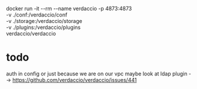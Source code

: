 docker run -it --rm --name verdaccio -p 4873:4873 \
  -v ./conf:/verdaccio/conf \
  -v ./storage:/verdaccio/storage \
  -v ./plugins:/verdaccio/plugins \
  verdaccio/verdaccio


# todo

auth in config or just because we are on our vpc
maybe look at ldap plugin --> https://github.com/verdaccio/verdaccio/issues/441 

